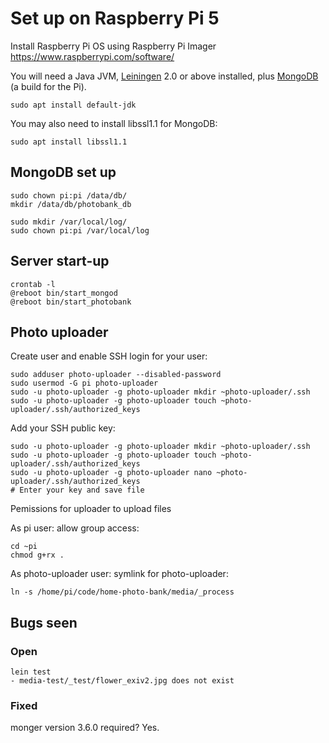 # Set up on Raspberry Pi 5

Install Raspberry Pi OS using Raspberry Pi Imager https://www.raspberrypi.com/software/

You will need a Java JVM, [Leiningen][1] 2.0 or above installed, plus
[MongoDB][2] (a build for the Pi).

```
sudo apt install default-jdk
```

You may also need to install libssl1.1 for MongoDB: 

```
sudo apt install libssl1.1
```

[1]: https://github.com/technomancy/leiningen
[2]: https://github.com/themattman/mongodb-raspberrypi-binaries

## MongoDB set up

```
sudo chown pi:pi /data/db/
mkdir /data/db/photobank_db

sudo mkdir /var/local/log/
sudo chown pi:pi /var/local/log
```

## Server start-up

```
crontab -l
@reboot bin/start_mongod
@reboot bin/start_photobank
```

## Photo uploader

Create user and enable SSH login for your user: 

```
sudo adduser photo-uploader --disabled-password
sudo usermod -G pi photo-uploader
sudo -u photo-uploader -g photo-uploader mkdir ~photo-uploader/.ssh
sudo -u photo-uploader -g photo-uploader touch ~photo-uploader/.ssh/authorized_keys
```

Add your SSH public key:

```
sudo -u photo-uploader -g photo-uploader mkdir ~photo-uploader/.ssh
sudo -u photo-uploader -g photo-uploader touch ~photo-uploader/.ssh/authorized_keys
sudo -u photo-uploader -g photo-uploader nano ~photo-uploader/.ssh/authorized_keys
# Enter your key and save file
```

Pemissions for uploader to upload files

As pi user: allow group access: 

```
cd ~pi
chmod g+rx .
```

As photo-uploader user: symlink for photo-uploader:

```
ln -s /home/pi/code/home-photo-bank/media/_process 
```

## Bugs seen

### Open

```
lein test
- media-test/_test/flower_exiv2.jpg does not exist
```

### Fixed

monger version 3.6.0 required? Yes.
